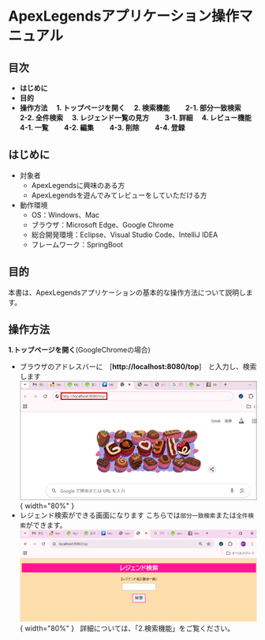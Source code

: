 # ApexLegendsアプリケーション操作マニュアル

## 目次

- **はじめに**
- **目的**
- **操作方法**
　**1. トップページを開く**
　**2. 検索機能**
　　**2-1. 部分一致検索**
　　**2-2. 全件検索**
　**3. レジェンド一覧の見方**
　　**3-1. 詳細**
　**4. レビュー機能**
　　**4-1. 一覧**
　　**4-2. 編集**
　　**4-3. 削除**
　　**4-4. 登録**

## はじめに

- 対象者
  - ApexLegendsに興味のある方
  - ApexLegendsを遊んでみてレビューをしていただける方
 &nbsp;
- 動作環境
  - OS：Windows、Mac
  - ブラウザ：Microsoft Edge、Google Chrome
  - 総合開発環境：Eclipse、Visual Studio Code、IntelliJ IDEA
  - フレームワーク：SpringBoot

## 目的

本書は、ApexLegendsアプリケーションの基本的な操作方法について説明します。

## 操作方法

**1.トップページを開く**(GoogleChromeの場合)

- ブラウザのアドレスバーに　[**http://localhost:8080/top**]　と入力し、検索します
&nbsp;
 ![alt text](image-4.png){ width="80%" }
&nbsp;
- レジェンド検索ができる画面になります
こちらでは`部分一致検索`または`全件検索`ができます。
&nbsp;
 ![alt text](image-3.png){ width="80%" }
&nbsp;
 詳細については、「2.検索機能」をご覧ください。
